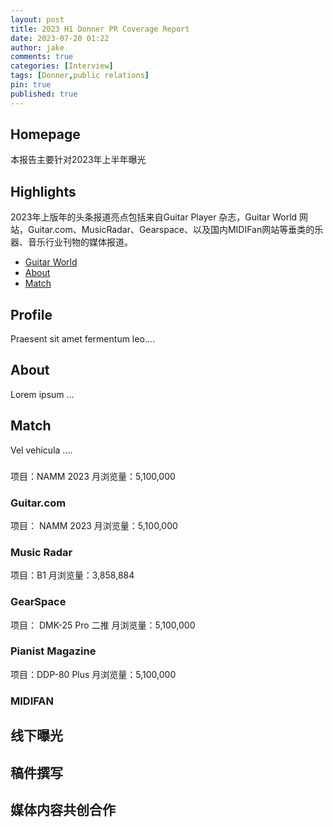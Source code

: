 ```yaml
---
layout: post
title: 2023 H1 Donner PR Coverage Report
date: 2023-07-20 01:22
author: jake
comments: true
categories: [Interview]
tags: [Donner,public relations]
pin: true
published: true
---
```


## Homepage
本报告主要针对2023年上半年曝光

## Highlights
2023年上版年的头条报道亮点包括来自Guitar Player 杂志，Guitar World 网站，Guitar.com、MusicRadar、Gearspace、以及国内MIDIFan网站等垂类的乐器、音乐行业刊物的媒体报道。

<ul id="profileTabs" class="nav nav-tabs">
    <li class="active"><a href="#profile" data-toggle="tab">Guitar World</a></li>
    <li><a href="#about" data-toggle="tab">About</a></li>
    <li><a href="#match" data-toggle="tab">Match</a></li>
</ul>
  <div class="tab-content">
<div role="tabpanel" class="tab-pane active" id="profile">
    <h2>Profile</h2>
<p>Praesent sit amet fermentum leo....</p>
</div>

<div role="tabpanel" class="tab-pane" id="about">
    <h2>About</h2>
    <p>Lorem ipsum ...</p></div>

<div role="tabpanel" class="tab-pane" id="match">
    <h2>Match</h2>
    <p>Vel vehicula ....</p>
</div>
</div>

### 
项目：NAMM 2023
月浏览量：5,100,000

### Guitar.com
项目： NAMM 2023
月浏览量：5,100,000

### Music Radar
项目：B1
月浏览量：3,858,884

### GearSpace
项目： DMK-25 Pro 二推
月浏览量：5,100,000

### Pianist Magazine 
项目：DDP-80 Plus
月浏览量：5,100,000

### MIDIFAN



## 线下曝光
## 稿件撰写
## 媒体内容共创合作


